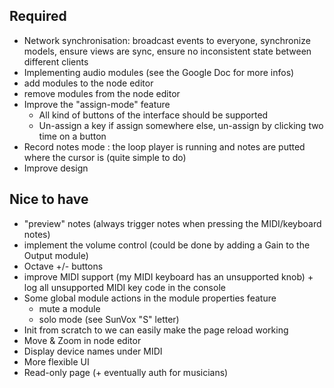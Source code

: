 Required
---

* Network synchronisation: broadcast events to everyone, synchronize models, ensure views are sync, ensure no inconsistent state between different clients
* Implementing audio modules (see the Google Doc for more infos)
* add modules to the node editor
* remove modules from the node editor
* Improve the "assign-mode" feature
  * All kind of buttons of the interface should be supported
  * Un-assign a key if assign somewhere else, un-assign by clicking two time on a button
* Record notes mode : the loop player is running and notes are putted where the cursor is (quite simple to do)
* Improve design

Nice to have
---

* "preview" notes (always trigger notes when pressing the MIDI/keyboard notes)
* implement the volume control (could be done by adding a Gain to the Output module)
* Octave +/- buttons
* improve MIDI support (my MIDI keyboard has an unsupported knob) + log all unsupported MIDI key code in the console
* Some global module actions in the module properties feature
  * mute a module
  * solo mode (see SunVox "S" letter)
* Init from scratch to we can easily make the page reload working
* Move & Zoom in node editor
* Display device names under MIDI
* More flexible UI
* Read-only page (+ eventually auth for musicians)
